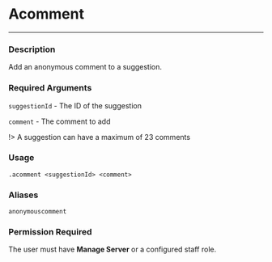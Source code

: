 # Acomment
---
### Description
Add an anonymous comment to a suggestion.
### Required Arguments
`suggestionId` - The ID of the suggestion

`comment` - The comment to add

!> A suggestion can have a maximum of 23 comments
### Usage
```
.acomment <suggestionId> <comment>
```
### Aliases
`anonymouscomment`
### Permission Required
The user must have **Manage Server** or a configured staff role.
